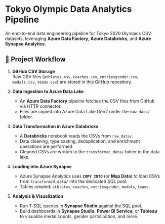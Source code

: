 # Tokyo Olympic Data Analytics Pipeline

An end-to-end data engineering pipeline for Tokyo 2020 Olympics CSV datasets, leveraging **Azure Data Factory**, **Azure Databricks**, and **Azure Synapse Analytics**.

## 🚀 Project Workflow

1. **GitHub CSV Storage**  
   Raw CSV files (`athletes.csv`, `coaches.csv`, `entriesgender.csv`, `medals.csv`, `teams.csv`) are stored in this GitHub repository.

2. **Data Ingestion to Azure Data Lake**  
   - An **Azure Data Factory** pipeline fetches the CSV files from GitHub via HTTP connector.  
   - Files are copied into Azure Data Lake Gen2 under the `raw_data/` folder.

3. **Data Transformation in Azure Databricks**  
   - A **Databricks** notebook reads the CSVs from `raw_data/`.  
   - Data cleaning, type casting, deduplication, and enrichment operations are performed.  
   - Cleaned CSVs are written to the `transformed_data/` folder in the data lake.

4. **Loading into Azure Synapse**  
   - Azure Synapse Analytics uses **`COPY INTO`** (or **Map Data**) to load CSVs from `transformed_data/` into the dedicated SQL pool.  
   - Tables created: `athletes`, `coaches`, `entriesgender`, `medals`, `teams`.

5. **Analysis & Visualization**  
   - Run T‑SQL queries in **Synapse Studio** against the SQL pool.  
   - Build dashboards in **Synapse Studio**, **Power BI Service**, or **Tableau** to visualize medal counts, gender participation, and more.



